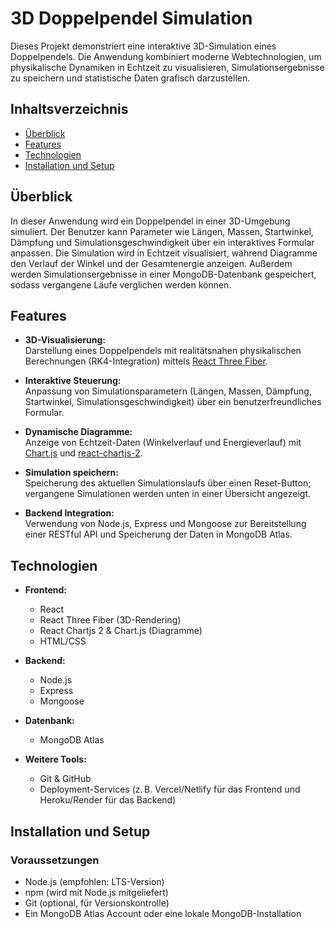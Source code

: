 # 3D Doppelpendel Simulation

Dieses Projekt demonstriert eine interaktive 3D-Simulation eines Doppelpendels. Die Anwendung kombiniert moderne Webtechnologien, um physikalische Dynamiken in Echtzeit zu visualisieren, Simulationsergebnisse zu speichern und statistische Daten grafisch darzustellen.

## Inhaltsverzeichnis

- [Überblick](#überblick)
- [Features](#features)
- [Technologien](#technologien)
- [Installation und Setup](#installation-und-setup)
  
## Überblick

In dieser Anwendung wird ein Doppelpendel in einer 3D-Umgebung simuliert. Der Benutzer kann Parameter wie Längen, Massen, Startwinkel, Dämpfung und Simulationsgeschwindigkeit über ein interaktives Formular anpassen. Die Simulation wird in Echtzeit visualisiert, während Diagramme den Verlauf der Winkel und der Gesamtenergie anzeigen. Außerdem werden Simulationsergebnisse in einer MongoDB-Datenbank gespeichert, sodass vergangene Läufe verglichen werden können.

## Features

- **3D-Visualisierung:**  
  Darstellung eines Doppelpendels mit realitätsnahen physikalischen Berechnungen (RK4-Integration) mittels [React Three Fiber](https://github.com/pmndrs/react-three-fiber).

- **Interaktive Steuerung:**  
  Anpassung von Simulationsparametern (Längen, Massen, Dämpfung, Startwinkel, Simulationsgeschwindigkeit) über ein benutzerfreundliches Formular.

- **Dynamische Diagramme:**  
  Anzeige von Echtzeit-Daten (Winkelverlauf und Energieverlauf) mit [Chart.js](https://www.chartjs.org/) und [react-chartjs-2](https://github.com/reactchartjs/react-chartjs-2).

- **Simulation speichern:**  
  Speicherung des aktuellen Simulationslaufs über einen Reset-Button; vergangene Simulationen werden unten in einer Übersicht angezeigt.

- **Backend Integration:**  
  Verwendung von Node.js, Express und Mongoose zur Bereitstellung einer RESTful API und Speicherung der Daten in MongoDB Atlas.

## Technologien

- **Frontend:**  
  - React  
  - React Three Fiber (3D-Rendering)  
  - React Chartjs 2 & Chart.js (Diagramme)  
  - HTML/CSS

- **Backend:**  
  - Node.js  
  - Express  
  - Mongoose

- **Datenbank:**  
  - MongoDB Atlas

- **Weitere Tools:**  
  - Git & GitHub  
  - Deployment-Services (z. B. Vercel/Netlify für das Frontend und Heroku/Render für das Backend)

## Installation und Setup

### Voraussetzungen

- Node.js (empfohlen: LTS-Version)
- npm (wird mit Node.js mitgeliefert)
- Git (optional, für Versionskontrolle)
- Ein MongoDB Atlas Account oder eine lokale MongoDB-Installation



